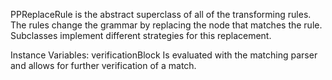 PPReplaceRule is the abstract superclass of all of the transforming rules. The rules change the grammar by replacing the node that matches the rule. Subclasses implement different strategies for this replacement.

Instance Variables:
	verificationBlock	<BlockClosure>	Is evaluated with the matching parser and allows for further verification of a match.